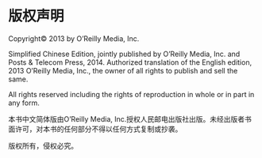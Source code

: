 # 版权声明

Copyright© 2013 by O’Reilly Media, Inc.

Simplified Chinese Edition, jointly published by O’Reilly Media, Inc. and Posts & Telecom Press, 2014. Authorized translation of the English edition, 2013 O’Reilly Media, Inc., the owner of all rights to publish and sell the same.

All rights reserved including the rights of reproduction in whole or in part in any form.

本书中文简体版由O’Reilly Media, Inc.授权人民邮电出版社出版。未经出版者书面许可，对本书的任何部分不得以任何方式复制或抄袭。

版权所有，侵权必究。



